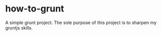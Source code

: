 how-to-grunt
============

A simple grunt project. The sole purpose of this project is to sharpen my gruntjs skills.
